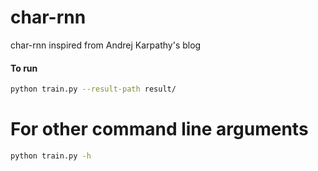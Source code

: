 # char-rnn
char-rnn inspired from Andrej Karpathy's blog
#### To run
```bash
python train.py --result-path result/
```

# For other command line arguments
```bash
python train.py -h
```
